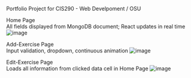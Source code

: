 Portfolio Project for CIS290 - Web Develpoment / OSU

Home Page<br />
All fields displayed from MongoDB document; React updates in real time
![image](https://user-images.githubusercontent.com/32405875/146653373-736c6dcc-61a4-40fe-b170-263833856f99.png)

Add-Exercise Page<br />
Input validation, dropdown, continuous animation
![image](https://user-images.githubusercontent.com/32405875/146653504-b2d4a11d-0586-4397-9129-9c9e5ae42588.png)


Edit-Exercise Page<br />
Loads all information from clicked data cell in Home Page
![image](https://user-images.githubusercontent.com/32405875/146653530-84b9a5f8-a4ee-4102-9025-fff0abc12b83.png)
